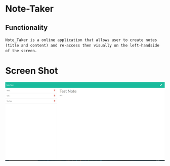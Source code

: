 # Note-Taker
## Functionality 
`Note_Taker is a online application that allows user to create notes (title and content) and re-access then visually on the left-handside of the screen. `
# Screen Shot 
![ScreenShot](/public/assets/photos/Notetaker1.JPG)

